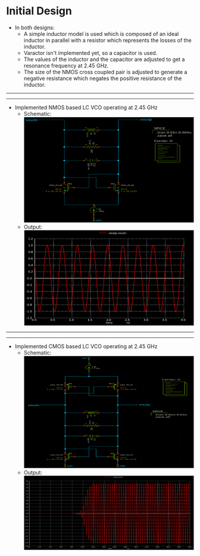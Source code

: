 Initial Design
=================

- In both designs:
    - A simple inductor model is used which is composed of an ideal inductor in parallel with a resistor which represents the losses of the inductor.
    - Varactor isn't implemented yet, so a capacitor is used.
    - The values of the inductor and the capacitor are adjusted to get a resonance frequency at 2.45 GHz.
    - The size of the NMOS cross coupled pair is adjusted to generate a negative resistance which negates the positive resistance of the inductor.

_________________________________________________________________________
_________________________________________________________________________

- Implemented NMOS based LC VCO operating at 2.45 GHz
    - Schematic:
    ![NMOS LC VCO Schematic](NMOS_LC_VCO_Schematic.png "NMOS LC VCO Schematic")
    - Output: 
    ![NMOS LC VCO Output](NMOS_LC_VCO_Diff_Output.png "NMOS LC VCO Differential Output")

_________________________________________________________________________
_________________________________________________________________________


- Implemented CMOS based LC VCO operating at 2.45 GHz
    - Schematic:
    ![CMOS LC VCO Schematic](CMOS_LC_VCO_Schematic.png "CMOS LC VCO Schematic")
    - Output:
    ![CMOS LC VCO Output](CMOS_LC_VCO_Diff_Output.png "CMOS LC VCO Differential Output")